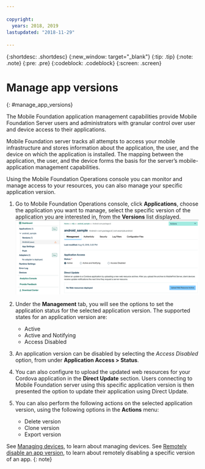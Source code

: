 ```yaml
---

copyright:
  years: 2018, 2019
lastupdated: "2018-11-29"

---
```


{:shortdesc: .shortdesc}
{:new_window: target="_blank"}
{:tip: .tip}
{:note: .note}
{:pre: .pre}
{:codeblock: .codeblock}
{:screen: .screen}

# Manage app versions
{: #manage_app_versions}

The Mobile Foundation application management capabilities provide Mobile Foundation Server users and administrators with granular control over user and device access to their applications.

Mobile Foundation server tracks all attempts to access your mobile infrastructure and stores information about the application, the user, and the device on which the application is installed. The mapping between the application, the user, and the device forms the basis for the server’s mobile-application management capabilities.

Using the Mobile Foundation Operations console you can monitor and manage access to your resources, you can also manage your specific application version.

1.  Go to Mobile Foundation Operations console, click **Applications**, choose the application you want to manage, select the specific version of the application you are interested in, from the **Versions** list displayed.
    ![Manage application version](images/app_version_management.png)

2. Under the **Management** tab, you will see the options to set the application status for the selected application version. The supported states for an application version are:
   * Active
   * Active and Notifying
   * Access Disabled
3. An application version can be disabled by selecting the *Access Disabled* option, from under **Application Access > Status**.
4. You can also configure to upload the updated web resources for your Cordova application in the **Direct Update** section. Users connecting to Mobile Foundation server using this specific application version is then presented the option to update their application using Direct Update.
5. You can also perform the following actions on the selected application version, using the following options in the **Actions** menu:
   *  Delete version
   *  Clone version
   *  Export version


See [Managing devices](/docs/services/mobilefoundation/manage_devices.html), to learn about managing devices. See [Remotely disable an app version](/docs/services/mobilefoundation/remote_disable_app_version.html), to learn about remotely disabling a specific version of an app.
{: note}

